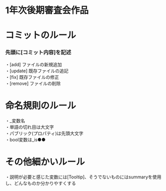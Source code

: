 <h1> 1年次後期審査会作品 </h1>

<h1> コミットのルール </h1>
<h3> 先頭に[コミット内容]を記述 </h3>
・[add] ファイルの新規追加<br>
・[update] 既存ファイルの追記<br>
・[fix] 既存ファイルの修正<br>
・[remove] ファイルの削除<br>

<h1> 命名規則のルール </h1>
・_変数名<br>
・単語の切れ目は大文字<br>
・パブリック(プロパティ)は先頭大文字<br>
・bool変数は_is●●<br>

<h1> その他細かいルール </h1>
・説明が必要と感じた変数には[Tooltip]、そうでないものにはsummaryを使用し、どんなものか分かりやすくする<br>
